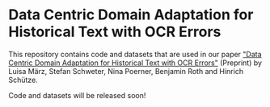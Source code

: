 # Data Centric Domain Adaptation for Historical Text with OCR Errors

This repository contains code and datasets that are used in our paper
["Data Centric Domain Adaptation for Historical Text with OCR Errors"](https://arxiv.org/abs/2107.00927) (Preprint)
by Luisa März, Stefan Schweter, Nina Poerner, Benjamin Roth and Hinrich Schütze.

Code and datasets will be released soon!
